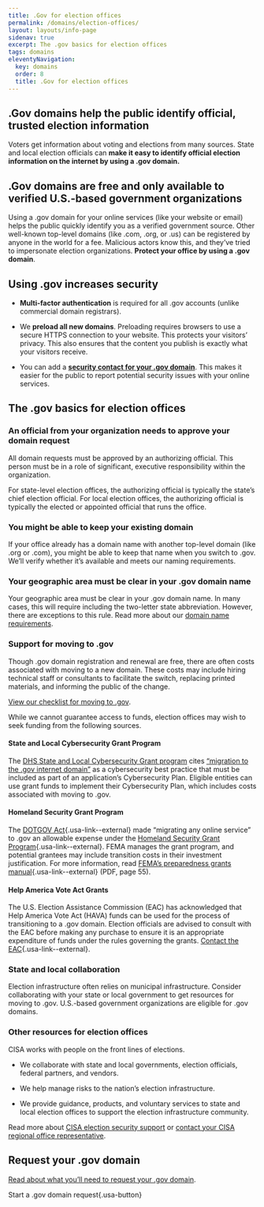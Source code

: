 ```yaml
---
title: .Gov for election offices
permalink: /domains/election-offices/
layout: layouts/info-page
sidenav: true
excerpt: The .gov basics for election offices
tags: domains
eleventyNavigation:
  key: domains
  order: 8
  title: .Gov for election offices
---
```

## .Gov domains help the public identify official, trusted election information

Voters get information about voting and elections from many sources. State and local election officials can **make it easy to identify official election information on the internet by using a .gov domain.**

## .Gov domains are free and only available to verified U.S.-based government organizations

Using a .gov domain for your online services (like your website or email) helps the public quickly identify you as a verified government source. Other well-known top-level domains (like .com, .org, or .us) can be registered by anyone in the world for a fee. Malicious actors know this, and they’ve tried to impersonate election organizations. **Protect your office by using a .gov domain**.

## Using .gov increases security

- **Multi-factor authentication** is required for all .gov accounts (unlike commercial domain registrars).

- We **preload all new domains**. Preloading requires browsers to use a secure HTTPS connection to your website. This protects your visitors’ privacy. This also ensures that the content you publish is exactly what your visitors receive.

- You can add a [**security contact for your .gov domain**](../security/#add-a-security-email-for-public-use). This makes it easier for the public to report potential security issues with your online services.

## The .gov basics for election offices

### An official from your organization needs to approve your domain request

All domain requests must be approved by an authorizing official. This person must be in a role of significant, executive responsibility within the organization. 

For state-level election offices, the authorizing official is typically the state’s chief election official. For local election offices, the authorizing official is typically the elected or appointed official that runs the office.

### You might be able to keep your existing domain

If your office already has a domain name with another top-level domain (like .org or .com), you might be able to keep that name when you switch to  .gov. We’ll verify whether it’s available and meets our naming requirements.

### Your geographic area must be clear in your .gov domain name

Your geographic area must be clear in your .gov domain name. In many cases, this will require including the two-letter state abbreviation.  However, there are exceptions to this rule. Read more about our [domain name requirements](../requirements/).

### Support for moving to .gov

Though .gov domain registration and renewal are free, there are often costs associated with moving to a new domain. These costs may include hiring technical staff or consultants to facilitate the switch, replacing printed materials, and informing the public of the change.

[View our checklist for moving to .gov](../moving/).

While we cannot guarantee access to funds, election offices may wish to seek funding from the following sources.

#### State and Local Cybersecurity Grant Program 

The [DHS State and Local Cybersecurity Grant program](https://www.cisa.gov/state-and-local-cybersecurity-grant-program) cites [“migration to the .gov internet domain”](https://www.cisa.gov/state-and-local-cybersecurity-grant-program-frequently-asked-questions) as a cybersecurity best practice that must be included as part of an application’s Cybersecurity Plan. Eligible entities can use grant funds to implement their Cybersecurity Plan, which includes costs associated with moving to .gov.

#### Homeland Security Grant Program

The [DOTGOV Act](https://uscode.house.gov/statviewer.htm?volume=134&page=2298#){.usa-link--external} made “migrating any online service” to .gov an allowable expense under the [Homeland Security Grant Program](https://www.fema.gov/grants/preparedness/homeland-security){.usa-link--external}.  FEMA manages the grant program, and potential grantees may include transition costs in their investment justification. For more information, read [FEMA’s preparedness grants manual](https://www.fema.gov/sites/default/files/documents/fema_gpd-fy-23-preparedness-grants-manual.pdf#page=55){.usa-link--external} (PDF, page 55).

#### Help America Vote Act Grants
The U.S. Election Assistance Commission (EAC) has acknowledged that Help America Vote Act (HAVA) funds can be used for the process of transitioning to a .gov domain. Election officials are advised to consult with the EAC before making any purchase to ensure it is an appropriate expenditure of funds under the rules governing the grants.  [Contact the EAC](https://www.eac.gov/contactuseac){.usa-link--external}.

### State and local collaboration
Election infrastructure often relies on municipal infrastructure.  Consider collaborating with your state or local government to get resources for moving to .gov. U.S.-based government organizations are eligible for .gov domains.

### Other resources for election offices

CISA works with people on the front lines of elections. 
- We collaborate with state and local governments, election officials, federal partners, and vendors.

- We help manage risks to the nation’s election infrastructure.

- We provide guidance, products, and voluntary services to state and local election offices to support the election infrastructure community. 

Read more about [CISA election security support](https://www.cisa.gov/election-security) or [contact your CISA regional office representative](https://www.cisa.gov/cisa-regions).

## Request your .gov domain

[Read about what you’ll need to request your .gov domain](../before/).

Start a .gov domain request{.usa-button}
